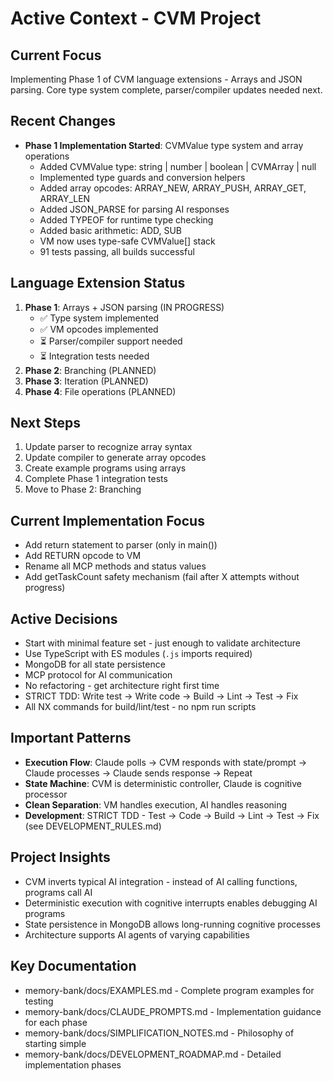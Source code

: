 # Active Context - CVM Project

## Current Focus
Implementing Phase 1 of CVM language extensions - Arrays and JSON parsing. Core type system complete, parser/compiler updates needed next.

## Recent Changes
- **Phase 1 Implementation Started**: CVMValue type system and array operations
  - Added CVMValue type: string | number | boolean | CVMArray | null
  - Implemented type guards and conversion helpers
  - Added array opcodes: ARRAY_NEW, ARRAY_PUSH, ARRAY_GET, ARRAY_LEN
  - Added JSON_PARSE for parsing AI responses
  - Added TYPEOF for runtime type checking
  - Added basic arithmetic: ADD, SUB
  - VM now uses type-safe CVMValue[] stack
  - 91 tests passing, all builds successful

## Language Extension Status
1. **Phase 1**: Arrays + JSON parsing (IN PROGRESS)
   - ✅ Type system implemented
   - ✅ VM opcodes implemented
   - ⏳ Parser/compiler support needed
   - ⏳ Integration tests needed
2. **Phase 2**: Branching (PLANNED)
3. **Phase 3**: Iteration (PLANNED)
4. **Phase 4**: File operations (PLANNED)

## Next Steps
1. Update parser to recognize array syntax
2. Update compiler to generate array opcodes
3. Create example programs using arrays
4. Complete Phase 1 integration tests
5. Move to Phase 2: Branching

## Current Implementation Focus
- Add return statement to parser (only in main())
- Add RETURN opcode to VM
- Rename all MCP methods and status values
- Add getTaskCount safety mechanism (fail after X attempts without progress)

## Active Decisions
- Start with minimal feature set - just enough to validate architecture
- Use TypeScript with ES modules (`.js` imports required)
- MongoDB for all state persistence
- MCP protocol for AI communication
- No refactoring - get architecture right first time
- STRICT TDD: Write test → Write code → Build → Lint → Test → Fix
- All NX commands for build/lint/test - no npm run scripts

## Important Patterns
- **Execution Flow**: Claude polls → CVM responds with state/prompt → Claude processes → Claude sends response → Repeat
- **State Machine**: CVM is deterministic controller, Claude is cognitive processor
- **Clean Separation**: VM handles execution, AI handles reasoning
- **Development**: STRICT TDD - Test → Code → Build → Lint → Test → Fix (see DEVELOPMENT_RULES.md)

## Project Insights
- CVM inverts typical AI integration - instead of AI calling functions, programs call AI
- Deterministic execution with cognitive interrupts enables debugging AI programs
- State persistence in MongoDB allows long-running cognitive processes
- Architecture supports AI agents of varying capabilities

## Key Documentation
- memory-bank/docs/EXAMPLES.md - Complete program examples for testing
- memory-bank/docs/CLAUDE_PROMPTS.md - Implementation guidance for each phase
- memory-bank/docs/SIMPLIFICATION_NOTES.md - Philosophy of starting simple
- memory-bank/docs/DEVELOPMENT_ROADMAP.md - Detailed implementation phases
